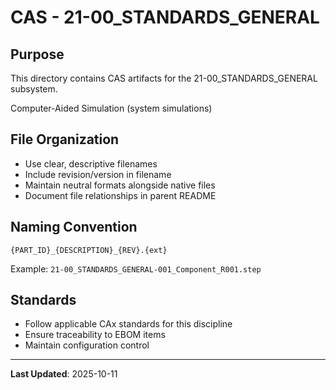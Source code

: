 # CAS - 21-00_STANDARDS_GENERAL

## Purpose

This directory contains CAS artifacts for the 21-00_STANDARDS_GENERAL subsystem.

Computer-Aided Simulation (system simulations)

## File Organization

- Use clear, descriptive filenames
- Include revision/version in filename
- Maintain neutral formats alongside native files
- Document file relationships in parent README

## Naming Convention

```
{PART_ID}_{DESCRIPTION}_{REV}.{ext}
```

Example: `21-00_STANDARDS_GENERAL-001_Component_R001.step`

## Standards

- Follow applicable CAx standards for this discipline
- Ensure traceability to EBOM items
- Maintain configuration control

---

**Last Updated**: 2025-10-11

